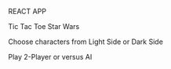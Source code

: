 REACT APP

Tic Tac Toe Star Wars

Choose characters from Light Side or Dark Side

Play 2-Player or versus AI
